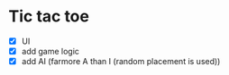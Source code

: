 # Tic tac toe

- [X] UI
- [X] add game logic
- [X] add AI (farmore A than I (random placement is used))